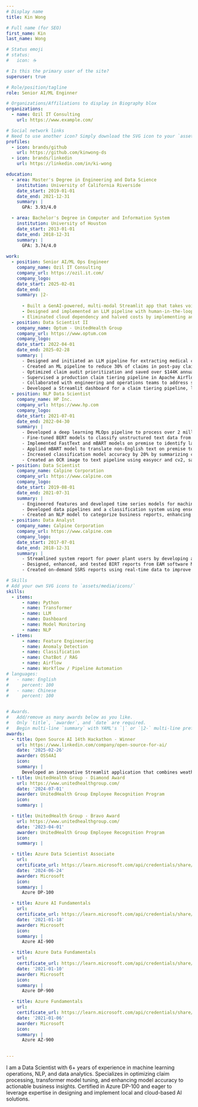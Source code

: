 ```yaml
---
# Display name
title: Kin Wong

# Full name (for SEO)
first_name: Kin
last_name: Wong

# Status emoji
# status:
#   icon: ☕️

# Is this the primary user of the site?
superuser: true

# Role/position/tagline
role: Senior AI/ML Enginner

# Organizations/Affiliations to display in Biography blox
organizations:
  - name: Ozil IT Consulting
    url: https://www.example.com/

# Social network links
# Need to use another icon? Simply download the SVG icon to your `assets/media/icons/` folder.
profiles:
  - icon: brands/github
    url: https://github.com/kinwong-ds
  - icon: brands/linkedin
    url: https://linkedin.com/in/ki-wong

education:
  - area: Master's Degree in Engineering and Data Science
    institution: University of California Riverside
    date_start: 2019-01-01
    date_end: 2021-12-31
    summary: |
      GPA: 3.93/4.0

  - area: Bachelor's Degree in Computer and Information System
    institution: University of Houston
    date_start: 2013-01-01
    date_end: 2018-12-31
    summary: |
      GPA: 3.74/4.0
      
work:
  - position: Senior AI/ML Ops Engineer
    company_name: Ozil IT Consulting
    company_url: https://ozil.it.com/
    company_logo: 
    date_start: 2025-02-01
    date_end: 
    summary: |2-
      
      - Built a GenAI-powered, multi-modal Streamlit app that takes voice input in Cantonese and converts it into formal written Chinese—overcoming the challenge of transcribing and structuring a primarily spoken dialect.
      - Designed and implemented an LLM pipeline with human-in-the-loop feedback to refine transcriptions and generate high-quality, context-aware summaries.
      - Eliminated cloud dependency and halved costs by implementing an on-premises ML pipeline with transformer models, enabling AI-driven automation of image tagging.
  - position: Data Scientist II
    company_name: Optum - UnitedHealth Group
    company_url: https://www.optum.com
    company_logo: 
    date_start: 2022-04-01
    date_end: 2025-02-28
    summary: |
      - Designed and initiated an LLM pipeline for extracting medical contract rates, aiming to prevent rate mismatches.
      - Created an ML pipeline to reduce 30% of claims in post-pay claim inventory with an increase of 20% true positive rate, reducing auditor needs by 2 across 3 platforms.
      - Optimized claim audit prioritization and saved over $144K annually by using PySpark for data cleaning, feature selection, and feature engineering in a claim tiering pipeline.
      - Supervised a production claim tiering pipeline in Apache Airflow, accounting for $13.8M in annual savings by ensuring system performance through resolving Kubernetes errors, managing Docker image builds, and performing Spark version upgrades.
      - Collaborated with engineering and operations teams to address system performance issues and engaged with business stakeholders to provide insights and answers.
      - Developed a Streamlit dashboard for a claim tiering pipeline, leveraged by leadership to track KPIs and key metrics like feature drift and recovery amounts, enabling actionable insights, business decisions, and early issue detection.
  - position: NLP Data Scientist
    company_name: HP Inc.
    company_url: https://www.hp.com
    company_logo: 
    date_start: 2021-07-01
    date_end: 2022-04-30
    summary: |
      - Developed a deep learning MLOps pipeline to process over 2 million call logs weekly, providing insights into product issues and enabling targeted actions by the operational team.
      - Fine-tuned BERT models to classify unstructured text data from helpdesk call logs, improving classification accuracy by 15% as part of a MLOps pipeline.
      - Implemented FastText and mBART models on premise to identify languages of conversational text and translate non-English text, enabling analysis of product issues from overseas customers.
      - Applied mBART model to translate non-English text on premise to address customer issues in multiple languages.
      - Increased classification model accuracy by 20% by summarizing call logs using a GPT model.
      - Created an OCR image to text pipeline using easyocr and cv2, saving 50 hours of manual data entry per month.
  - position: Data Scientist
    company_name: Calpine Corporation
    company_url: https://www.calpine.com
    company_logo: 
    date_start: 2019-08-01
    date_end: 2021-07-31
    summary: |
      - Engineered features and developed time series models for machine learning projects, including anomaly detection to correct faulty turbine sensor outputs.
      - Developed data pipelines and a classification system using ensemble methods to transform power plant data and accelerate turbine maintenance processes.
      - Created an NLP model to categorize business reports, enhancing report classification efficiency.
  - position: Data Analyst
    company_name: Calpine Corporation
    company_url: https://www.calpine.com
    company_logo: 
    date_start: 2017-07-01
    date_end: 2018-12-31
    summary: |  
      - Streamlined system report for power plant users by developing a PowerApps application integrated with SharePoint.
      - Designed, enhanced, and tested BIRT reports from EAM software Maximo utilizing SQL and JavaScript, delivering tailored solutions to meet business needs.
      - Created on-demand SSRS reports using real-time data to improve power plant operational insights.

# Skills
# Add your own SVG icons to `assets/media/icons/`
skills:
  - items:
      - name: Python
      - name: Transformer
      - name: LLM
      - name: Dashboard
      - name: Model Monitoring
      - name: NLP
  - items:
      - name: Feature Engineering
      - name: Anomaly Detection
      - name: Classification
      - name: ChatBot / RAG
      - name: Airflow
      - name: Workflow / Pipeline Automation
# languages:
#   - name: English
#     percent: 100
#   - name: Chinese
#     percent: 100


# Awards.
#   Add/remove as many awards below as you like.
#   Only `title`, `awarder`, and `date` are required.
#   Begin multi-line `summary` with YAML's `|` or `|2-` multi-line prefix and indent 2 spaces below.
awards:
  - title: Open Source AI 14th Hackathon - Winner
    url: https://www.linkedin.com/company/open-source-for-ai/
    date: '2025-02-26'
    awarder: OSS4AI
    icon: 
    summary: |
      Developed an innovative Streamlit application that combines weather data, user wardrobe, and GPT vision to provide personalized clothing recommendations. The app generates a virtual try-on experience, allowing users to see how outfits would fit on them, making fashion decisions easier and more accurate.
  - title: UnitedHealth Group - Diamond Award
    url: https://www.unitedhealthgroup.com/
    date: '2024-07-01'
    awarder: UnitedHealth Group Employee Recognition Program
    icon: 
    summary: |

  - title: UnitedHealth Group - Bravo Award
    url: https://www.unitedhealthgroup.com/
    date: '2023-04-01'
    awarder: UnitedHealth Group Employee Recognition Program
    icon: 
    summary: |

  - title: Azure Data Scientist Associate
    url: 
    certificate_url: https://learn.microsoft.com/api/credentials/share/en-us/KinWong-8797/A6AF84C5C405DB55?sharingId=4FF247050C9273A3
    date: '2024-06-24'
    awarder: Microsoft
    icon: 
    summary: |
      Azure DP-100

  - title: Azure AI Fundamentals
    url: 
    certificate_url: https://learn.microsoft.com/api/credentials/share/en-us/KinWong-8797/33D9821EF9E40D0B?sharingId=4FF247050C9273A3
    date: '2021-01-18'
    awarder: Microsoft
    icon: 
    summary: |
      Azure AI-900

  - title: Azure Data Fundamentals
    url: 
    certificate_url: https://learn.microsoft.com/api/credentials/share/en-us/KinWong-8797/3DBCDF77B2112365?sharingId=4FF247050C9273A3
    date: '2021-01-10'
    awarder: Microsoft
    icon: 
    summary: |
      Azure DP-900

  - title: Azure Fundamentals
    url: 
    certificate_url: https://learn.microsoft.com/api/credentials/share/en-us/KinWong-8797/906A142280644A92?sharingId=4FF247050C9273A3
    date: '2021-01-06'
    awarder: Microsoft
    icon: 
    summary: |
      Azure AZ-900

    
---
```


I am a Data Scientist with 6+ years of experience in machine learning operations, NLP, and data analytics. Specializes in optimizing claim processing, transformer model tuning, and enhancing model accuracy to actionable business insights. Certified in Azure DP-100 and eager to leverage expertise in designing and implement local and cloud-based AI solutions.
